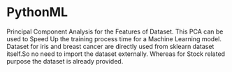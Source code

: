 # PythonML
Principal Component Analysis for the Features of Dataset.
This PCA can be used to Speed Up the training process time for a Machine Learning model. 
Dataset for iris and breast cancer are directly used from sklearn dataset itself.So no need to import the dataset externally.
Whereas for Stock related purpose the dataset is already provided.
